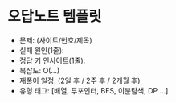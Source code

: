 
# 오답노트 템플릿

- 문제: (사이트/번호/제목)
- 실패 원인(1줄): 
- 정답 키 인사이트(1줄): 
- 복잡도: O(...)
- 재풀이 일정: (2일 후 / 2주 후 / 2개월 후)
- 유형 태그: [배열, 투포인터, BFS, 이분탐색, DP ...]
